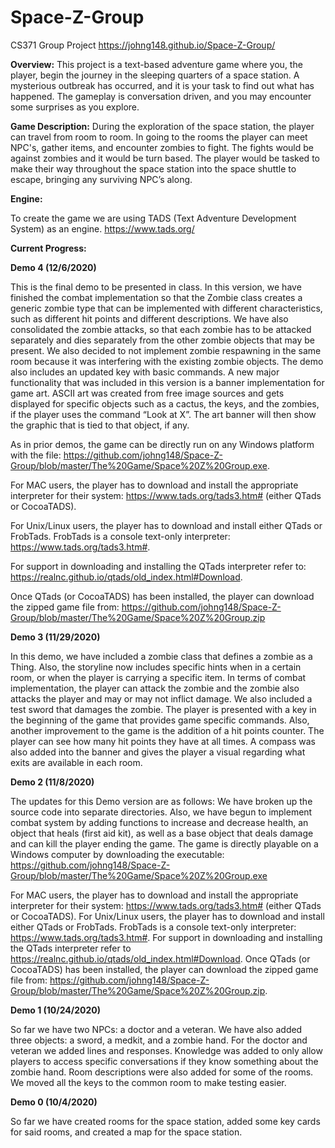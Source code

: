 # Space-Z-Group
CS371 Group Project
https://johng148.github.io/Space-Z-Group/

**Overview:**
This project is a text-based adventure game where you, the player, begin the journey in the sleeping quarters of a space station. A mysterious outbreak has occurred, and it is your task to find out what has happened. The gameplay is conversation driven, and you may encounter some surprises as you explore.

**Game Description:**
During the exploration of the space station, the player can travel from room to room. In going to the rooms the player can meet NPC's, gather items, and encounter zombies to fight. The fights would be against zombies and it would be turn based. The player would be tasked to make their way throughout the space station into the space shuttle to escape, bringing any surviving NPC’s along. 

**Engine:**

To create the game we are using TADS (Text Adventure Development System) as an engine.
https://www.tads.org/

**Current Progress:**

**Demo 4 (12/6/2020)**

This is the final demo to be presented in class. In this version, we have finished the combat implementation so that the Zombie class creates a generic zombie type that can be implemented with different characteristics, such as different hit points and different descriptions. We have also consolidated the zombie attacks, so that each zombie has to be attacked separately and dies separately from the other zombie objects that may be present. We also decided to not implement zombie respawning in the same room because it was interfering with the existing zombie objects. The demo also includes an updated key with basic commands. A new major functionality that was included in this version is a banner implementation for game art. ASCII art was created from free image sources and gets displayed for specific objects such as a cactus, the keys, and the zombies, if the player uses the command “Look at X”. The art banner will then show the graphic that is tied to that object, if any.

As in prior demos, the game can be directly run on any Windows platform with the file:
https://github.com/johng148/Space-Z-Group/blob/master/The%20Game/Space%20Z%20Group.exe.

For MAC users, the player has to download and install the appropriate interpreter for their system: https://www.tads.org/tads3.htm# (either QTads or CocoaTADS).

For Unix/Linux users, the player has to download and install either QTads or FrobTads. FrobTads is a console text-only interpreter: 
https://www.tads.org/tads3.htm#.

For support in downloading and installing the QTads interpreter refer to: https://realnc.github.io/qtads/old_index.html#Download.

Once QTads (or CocoaTADS) has been installed, the player can download the zipped game file from:
https://github.com/johng148/Space-Z-Group/blob/master/The%20Game/Space%20Z%20Group.zip


**Demo 3 (11/29/2020)**

In this demo, we have included a zombie class that defines a zombie as a Thing. Also, the storyline now includes specific hints when in a certain room, or when the player is carrying a specific item. In terms of combat implementation, the player can attack the zombie and the zombie also attacks the player and may or may not inflict damage. We also included a test sword that damages the zombie. The player is presented with a key in the beginning of the game that provides game specific commands. Also, another improvement to the game is the addition of a hit points counter. The player can see how many hit points they have at all times. A compass was also added into the banner and gives the player a visual regarding what exits are available in each room.


**Demo 2 (11/8/2020)**

The updates for this Demo version are as follows: We have broken up the source code into separate directories. Also, we have begun to implement combat system by adding functions to increase and decrease health, an object that heals (first aid kit), as well as a base object that deals damage and can kill the player ending the game. The game is directly playable on a Windows computer by downloading the executable: https://github.com/johng148/Space-Z-Group/blob/master/The%20Game/Space%20Z%20Group.exe

For MAC users, the player has to download and install the appropriate interpreter for their system: https://www.tads.org/tads3.htm# (either QTads or CocoaTADS).
For Unix/Linux users, the player has to download and install either QTads or FrobTads. FrobTads is a console text-only interpreter: https://www.tads.org/tads3.htm#.
For support in downloading and installing the QTads interpreter refer to https://realnc.github.io/qtads/old_index.html#Download.
Once QTads (or CocoaTADS) has been installed, the player can download the zipped game file from: https://github.com/johng148/Space-Z-Group/blob/master/The%20Game/Space%20Z%20Group.zip.

**Demo 1 (10/24/2020)**

So far we have two NPCs: a doctor and a veteran. We have also added three objects: a sword, a medkit, and a zombie hand. For the doctor and veteran we added lines and responses. Knowledge was added to only allow players to access specific conversations if they know something about the zombie hand. Room descriptions were also added for some of the rooms. We moved all the keys to the common room to make testing easier.

**Demo 0 (10/4/2020)**

So far we have created rooms for the space station, added some key cards for said rooms, and created a map for the space station.





